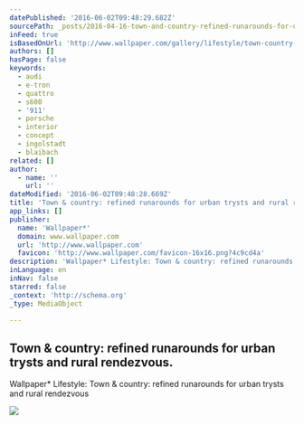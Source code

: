 ```yaml
---
datePublished: '2016-06-02T09:48:29.682Z'
sourcePath: _posts/2016-04-16-town-and-country-refined-runarounds-for-urban-trysts-and-rura.md
inFeed: true
isBasedOnUrl: 'http://www.wallpaper.com/gallery/lifestyle/town-country-refined-runarounds-for-urban-trysts-and-cool-cruisers-for-rural-rendezvous'
authors: []
hasPage: false
keywords:
  - audi
  - e-tron
  - quattro
  - s600
  - '911'
  - porsche
  - interior
  - concept
  - ingolstadt
  - blaibach
related: []
author:
  - name: ''
    url: ''
dateModified: '2016-06-02T09:48:28.669Z'
title: 'Town & country: refined runarounds for urban trysts and rural rendezvous.'
app_links: []
publisher:
  name: 'Wallpaper*'
  domain: www.wallpaper.com
  url: 'http://www.wallpaper.com'
  favicon: 'http://www.wallpaper.com/favicon-16x16.png?4c9cd4a'
description: 'Wallpaper* Lifestyle: Town & country: refined runarounds for urban trysts and rural rendezvous'
inLanguage: en
inNav: false
starred: false
_context: 'http://schema.org'
_type: MediaObject

---
```

<article style=""><h1>Town &amp; country: refined runarounds for urban trysts and rural rendezvous.</h1><p>Wallpaper* Lifestyle: Town &amp; country: refined runarounds for urban trysts and rural rendezvous</p><img src="https://s3-us-west-2.amazonaws.com/the-grid-img/p/67616b57e52f304982348fff1148d21129e829dc.jpg" /></article>